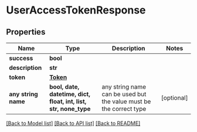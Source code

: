 # UserAccessTokenResponse


## Properties
Name | Type | Description | Notes
------------ | ------------- | ------------- | -------------
**success** | **bool** |  | 
**description** | **str** |  | 
**token** | [**Token**](Token.md) |  | 
**any string name** | **bool, date, datetime, dict, float, int, list, str, none_type** | any string name can be used but the value must be the correct type | [optional]

[[Back to Model list]](../README.md#documentation-for-models) [[Back to API list]](../README.md#documentation-for-api-endpoints) [[Back to README]](../README.md)


